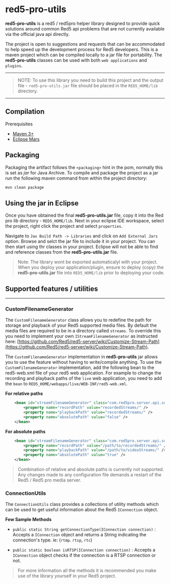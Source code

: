 # red5-pro-utils

__red5-pro-utils__ is a red5 / red5pro helper library designed to provide quick solutions around common Red5 api problems that are not currently available via the official java api directly.

The project is open to suggestions and requests that can be accommodated to help speed up the development process for Red5 developers. This is a maven project which can be compiled locally to a jar file for portability. The __red5-pro-utils__ classes can be used with both `web applications` and `plugins`.

---
> NOTE: To use this library you need to build this project and the output file - `red5-pro-utils.jar` file should be placed in the `RED5_HOME/lib` directory.
---



## Compilation

Prerequisites
 * [Maven 3+](http://maven.apache.org/download.cgi)
 * [Eclipse Mars](http://www.eclipse.org/downloads/packages/eclipse-ide-java-developers/mars2)
 
 
 
## Packaging
Packaging the artifact follows the ```<packaging>``` hint in the pom, normally this is set as _jar_ for Java Archive. To compile and package the project as a jar run the following maven command from within the project directory:

```sh
mvn clean package
```


## Using the jar in Eclipse


Once you have obtained the final __red5-pro-utils.jar__  file, copy it into the Red pro lib directory - `RED5_HOME/lib`. Next in your eclipse IDE workspace, select the project, right click the project and select `properties`.

Navigate to  `Jav Build Path -> Libraries` and click on `Add External Jars` option. Browse and  selct the jar file to include it in your project. You can then start using thr classes in your project. Eclipse will not be able to find and reference classes from the __red5-pro-utils.jar__ file.

> Note: The library wont be exported automaticalyl with your project. When you deploy your application/plugin, ensure to deploy (copy) the __red5-pro-utils.jar__ file into `RED5_HOME/lib` prior to deploying your code.



## Supported features / utilities
---


### CustomFilenameGenerator

The `CustomFilenameGenerator` class allows you to redefine the path for storage and playback of your Red5 supported media files. By default the media files are required to be in a directory called `streams`. To override this you need to implement your own `IStreamFilenameGenerator` as instructed here: [https://github.com/Red5/red5-server/wiki/Customize-Stream-Path](https://github.com/Red5/red5-server/wiki/Customize-Stream-Path).


The `CustomFilenameGenerator` implementation in __red5-pro-utils__ jar allows you to use the feature without having to write/compile anything. To use the `CustomFilenameGenerator` implementation, add the following bean to the  red5-web.xml file of your red5 web application. For example to change the recording and playback paths of the `live` web application, you need to add the `bean` to `RED5_HOME/webapps/live/WEB-INF/red5-web.xml`.



__For relative paths__

```xml
	<bean id="streamFilenameGenerator" class="com.red5pro.server.api.superutils.CustomFilenameGenerator"> 
   		<property name="recordPath" value="recordedStreams/" /> 
   		<property name="playbackPath" value="recordedStreams/" /> 
   		<property name="absolutePath" value="false" /> 
	</bean>
```


__For absolute paths__

```xml
	<bean id="streamFilenameGenerator" class="com.red5pro.server.api.superutils.CustomFilenameGenerator"> 
   		<property name="recordPath" value="/path/to/recordedStreams/" /> 
   		<property name="playbackPath" value="/path/to/videoStreams/" /> 
   		<property name="absolutePath" value="true" /> 
	</bean>
```

> Combination of relative and absolute paths is currently not supported.
> Any changes made to any configuration file demands a restart of the Red5 / Red5 pro media server.



### ConnectionUtils


The `ConnectionUtils` class provides a collections of utility methods which can be used to get useful information about the Red5 `IConnection` object.



__Few Sample Methods__


* `public static String getConnectionType(IConnection connection)` : Accepts a `IConnection` object and returns a String indicating the connection's type. ie: (`rtmp`. `rtsp`, `rtc`) 

* `public static boolean isRTSP(IConnection connection)` : Accepts a `IConnection` object checks if the connection is a RTSP connection or not.

> For more information all the methods it is recommended you make use of the library yourself in your Red5 project.




